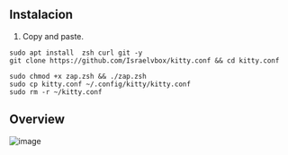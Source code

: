 ## Instalacion
1. Copy and paste.

```shell
sudo apt install  zsh curl git -y
git clone https://github.com/Israelvbox/kitty.conf && cd kitty.conf
```

```shell
sudo chmod +x zap.zsh && ./zap.zsh
sudo cp kitty.conf ~/.config/kitty/kitty.conf
sudo rm -r ~/kitty.conf
```


## Overview
![image]()

